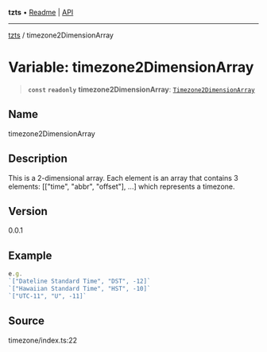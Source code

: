 **tzts** • [Readme](../README.md) \| [API](../globals.md)

***

[tzts](../README.md) / timezone2DimensionArray

# Variable: timezone2DimensionArray

> **`const`** **`readonly`** **timezone2DimensionArray**: [`Timezone2DimensionArray`](../type-aliases/Timezone2DimensionArray.md)

## Name

timezone2DimensionArray

## Description

This is a 2-dimensional array. Each element is an array that contains 3 elements: [["time", "abbr", "offset"], ...] which represents a timezone.

## Version

0.0.1

## Example

```ts
e.g.
`["Dateline Standard Time", "DST", -12]`
`["Hawaiian Standard Time", "HST", -10]`
`["UTC-11", "U", -11]`
```

## Source

timezone/index.ts:22
